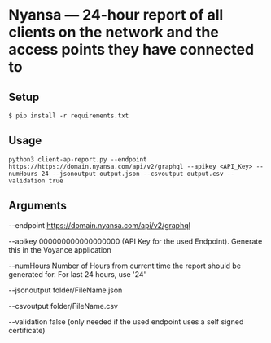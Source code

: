 #  Nyansa — 24-hour report of all clients on the network and the access points they have connected to


## Setup

```
$ pip install -r requirements.txt
```

## Usage

```
python3 client-ap-report.py --endpoint https://https://domain.nyansa.com/api/v2/graphql --apikey <API_Key> --numHours 24 --jsonoutput output.json --csvoutput output.csv --validation true
```

## Arguments
--endpoint https://domain.nyansa.com/api/v2/graphql

--apikey 000000000000000000 (API Key for the used Endpoint). Generate this in the Voyance application

--numHours Number of Hours from current time the report should be generated for. For last 24 hours, use '24'

--jsonoutput folder/FileName.json 

--csvoutput folder/FileName.csv

--validation false (only needed if the used endpoint uses a self signed certificate)
